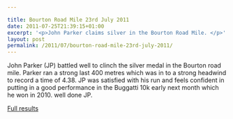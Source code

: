 ```yaml
---

title: Bourton Road Mile 23rd July 2011
date: 2011-07-25T21:39:15+01:00
excerpt: '<p>John Parker claims silver in the Bourton Road Mile. </p>'
layout: post
permalink: /2011/07/bourton-road-mile-23rd-july-2011/
---
```

John Parker (JP) battled well to clinch the silver medal in the Bourton road mile. Parker ran a strong last 400 metres which was in to a strong headwind to record a time of 4.38. JP was satisfied with his run and feels confident in putting in a good performance in the Buggatti 10k early next month which he won in 2010. well done JP. 

<a href="http://www.bourtonroadrunners.co.uk/race_results/bourton-1-mile-results-2011.pdf" target="_blank" rel="nofollow">Full results</a>